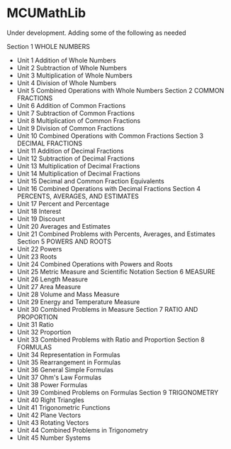 # MCUMathLib

Under development. Adding some of the following as needed

Section 1 WHOLE NUMBERS
* Unit 1 Addition of Whole Numbers
* Unit 2 Subtraction of Whole Numbers
* Unit 3 Multiplication of Whole Numbers
* Unit 4 Division of Whole Numbers
* Unit 5 Combined Operations with Whole Numbers
Section 2 COMMON FRACTIONS
* Unit 6 Addition of Common Fractions
* Unit 7 Subtraction of Common Fractions
* Unit 8 Multiplication of Common Fractions
* Unit 9 Division of Common Fractions
* Unit 10 Combined Operations with Common Fractions
Section 3 DECIMAL FRACTIONS
* Unit 11 Addition of Decimal Fractions
* Unit 12 Subtraction of Decimal Fractions
* Unit 13 Multiplication of Decimal Fractions
* Unit 14 Multiplication of Decimal Fractions
* Unit 15 Decimal and Common Fraction Equivalents
* Unit 16 Combined Operations with Decimal Fractions
Section 4 PERCENTS, AVERAGES, AND ESTIMATES
* Unit 17 Percent and Percentage
* Unit 18 Interest
* Unit 19 Discount
* Unit 20 Averages and Estimates
* Unit 21 Combined Problems with Percents, Averages, and Estimates
Section 5 POWERS AND ROOTS
* Unit 22 Powers
* Unit 23 Roots
* Unit 24 Combined Operations with Powers and Roots
* Unit 25 Metric Measure and Scientific Notation
Section 6 MEASURE
* Unit 26 Length Measure
* Unit 27 Area Measure
* Unit 28 Volume and Mass Measure
* Unit 29 Energy and Temperature Measure
* Unit 30 Combined Problems in Measure
Section 7 RATIO AND PROPORTION
* Unit 31 Ratio
* Unit 32 Proportion
* Unit 33 Combined Problems with Ratio and Proportion
Section 8 FORMULAS
* Unit 34 Representation in Formulas
* Unit 35 Rearrangement in Formulas
* Unit 36 General Simple Formulas
* Unit 37 Ohm's Law Formulas
* Unit 38 Power Formulas
* Unit 39 Combined Problems on Formulas
Section 9 TRIGONOMETRY
* Unit 40 Right Triangles
* Unit 41 Trigonometric Functions
* Unit 42 Plane Vectors
* Unit 43 Rotating Vectors
* Unit 44 Combined Problems in Trigonometry
* Unit 45 Number Systems
